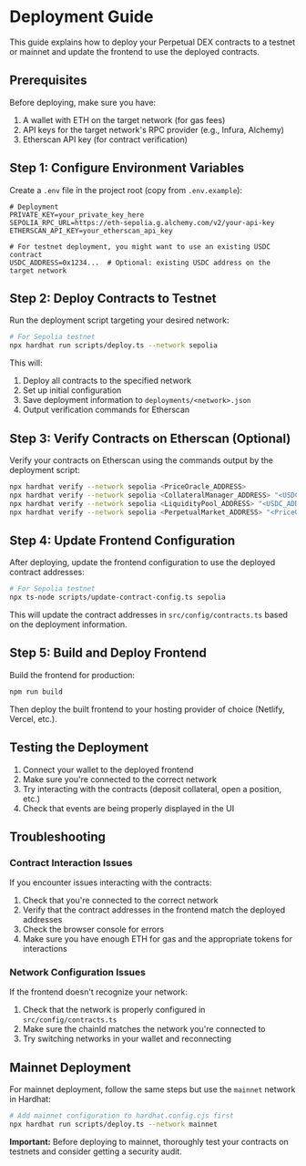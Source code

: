 # Deployment Guide

This guide explains how to deploy your Perpetual DEX contracts to a testnet or mainnet and update the frontend to use the deployed contracts.

## Prerequisites

Before deploying, make sure you have:

1. A wallet with ETH on the target network (for gas fees)
2. API keys for the target network's RPC provider (e.g., Infura, Alchemy)
3. Etherscan API key (for contract verification)

## Step 1: Configure Environment Variables

Create a `.env` file in the project root (copy from `.env.example`):

```
# Deployment
PRIVATE_KEY=your_private_key_here
SEPOLIA_RPC_URL=https://eth-sepolia.g.alchemy.com/v2/your-api-key
ETHERSCAN_API_KEY=your_etherscan_api_key

# For testnet deployment, you might want to use an existing USDC contract
USDC_ADDRESS=0x1234...  # Optional: existing USDC address on the target network
```

## Step 2: Deploy Contracts to Testnet

Run the deployment script targeting your desired network:

```bash
# For Sepolia testnet
npx hardhat run scripts/deploy.ts --network sepolia
```

This will:
1. Deploy all contracts to the specified network
2. Set up initial configuration
3. Save deployment information to `deployments/<network>.json`
4. Output verification commands for Etherscan

## Step 3: Verify Contracts on Etherscan (Optional)

Verify your contracts on Etherscan using the commands output by the deployment script:

```bash
npx hardhat verify --network sepolia <PriceOracle_ADDRESS>
npx hardhat verify --network sepolia <CollateralManager_ADDRESS> "<USDC_ADDRESS>"
npx hardhat verify --network sepolia <LiquidityPool_ADDRESS> "<USDC_ADDRESS>"
npx hardhat verify --network sepolia <PerpetualMarket_ADDRESS> "<PriceOracle_ADDRESS>" "<CollateralManager_ADDRESS>" "<LiquidityPool_ADDRESS>" "ETH-USD" "3600" "1000000000000000"
```

## Step 4: Update Frontend Configuration

After deploying, update the frontend configuration to use the deployed contract addresses:

```bash
# For Sepolia testnet
npx ts-node scripts/update-contract-config.ts sepolia
```

This will update the contract addresses in `src/config/contracts.ts` based on the deployment information.

## Step 5: Build and Deploy Frontend

Build the frontend for production:

```bash
npm run build
```

Then deploy the built frontend to your hosting provider of choice (Netlify, Vercel, etc.).

## Testing the Deployment

1. Connect your wallet to the deployed frontend
2. Make sure you're connected to the correct network
3. Try interacting with the contracts (deposit collateral, open a position, etc.)
4. Check that events are being properly displayed in the UI

## Troubleshooting

### Contract Interaction Issues

If you encounter issues interacting with the contracts:

1. Check that you're connected to the correct network
2. Verify that the contract addresses in the frontend match the deployed addresses
3. Check the browser console for errors
4. Make sure you have enough ETH for gas and the appropriate tokens for interactions

### Network Configuration Issues

If the frontend doesn't recognize your network:

1. Check that the network is properly configured in `src/config/contracts.ts`
2. Make sure the chainId matches the network you're connected to
3. Try switching networks in your wallet and reconnecting

## Mainnet Deployment

For mainnet deployment, follow the same steps but use the `mainnet` network in Hardhat:

```bash
# Add mainnet configuration to hardhat.config.cjs first
npx hardhat run scripts/deploy.ts --network mainnet
```

**Important:** Before deploying to mainnet, thoroughly test your contracts on testnets and consider getting a security audit.
